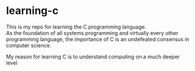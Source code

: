 # learning-c

This is my repo for learning the C programming language.  
As the foundation of all systems programming and virtually every other programming language, the importance of C is an undefeated consensus in computer science.

My reason for learning C is to understand computing on a much deeper level

